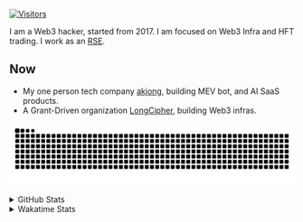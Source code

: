 <!-- markdownlint-disable MD041 MD010 MD033 -->
[![Visitors](https://api.visitorbadge.io/api/daily?path=Akagi201%2FAkagi201&label=Visitors%20Today&countColor=%2337d67a)](https://visitorbadge.io/status?path=Akagi201%2FAkagi201)

I am a Web3 hacker, started from 2017. I am focused on Web3 Infra and HFT trading.
I work as an [RSE](https://us-rse.org/about/what-is-an-rse/).

## Now

* My one person tech company [akjong](https://github.com/akjong), building MEV bot, and AI SaaS products.
* A Grant-Driven organization [LongCipher](https://github.com/longcipher), building Web3 infras.

[![github contribution grid snake animation](https://raw.githubusercontent.com/Akagi201/Akagi201/output/github-contribution-grid-snake.svg#gh-light-mode-only)](https://github.com/Akagi201)

<details>
<summary>GitHub Stats</summary>
  <a href="https://github.com/Akagi201"><img alt="Profile Detail" src="https://raw.githubusercontent.com/Akagi201/Akagi201/master/profile-summary-card-output/dracula/0-profile-details.svg" /></a>
  <a href="https://github.com/Akagi201"><img alt="Github Stats" src="https://raw.githubusercontent.com/Akagi201/Akagi201/master/profile-summary-card-output/dracula/3-stats.svg" /></a>
  <a href="https://github.com/Akagi201"><img alt="Lang By Commits" src="https://raw.githubusercontent.com/Akagi201/Akagi201/master/profile-summary-card-output/dracula/2-most-commit-language.svg" /></a>
</details>

<details>
<summary>Wakatime Stats</summary>
<br>

<!--START_SECTION:waka-->

```txt
From: 23 March 2025 - To: 30 March 2025

Total Time: 22 hrs 48 mins

Other        12 hrs 51 mins  ██████████████░░░░░░░░░░░   56.37 %
Rust         5 hrs 27 mins   ██████░░░░░░░░░░░░░░░░░░░   23.94 %
sh           2 hrs 8 mins    ██▒░░░░░░░░░░░░░░░░░░░░░░   09.43 %
TOML         43 mins         ▓░░░░░░░░░░░░░░░░░░░░░░░░   03.19 %
Markdown     34 mins         ▓░░░░░░░░░░░░░░░░░░░░░░░░   02.51 %
XML          24 mins         ▒░░░░░░░░░░░░░░░░░░░░░░░░   01.80 %
Text         14 mins         ▒░░░░░░░░░░░░░░░░░░░░░░░░   01.06 %
TypeScript   13 mins         ▒░░░░░░░░░░░░░░░░░░░░░░░░   00.98 %
SQL          4 mins          ░░░░░░░░░░░░░░░░░░░░░░░░░   00.29 %
JSON         2 mins          ░░░░░░░░░░░░░░░░░░░░░░░░░   00.19 %
```

<!--END_SECTION:waka-->

</details>
